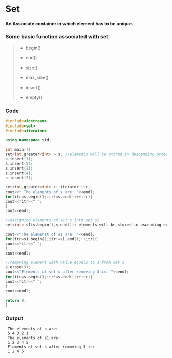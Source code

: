 # Set
#### An Associate container in which element has to be unique.

### Some basic function associated with set
> - begin()
> 
> - end()
> 
> - size()
> 
> - max_size()
> 
> - insert()
> 
> - empty()

### Code
```cpp
#include<iostream>
#include<set>
#include<iterator>

using namespace std;

int main(){
set<int,greater<int> > s; //elements will be stored in descending order
s.insert(1);
s.insert(5);
s.insert(2);
s.insert(4);
s.insert(3);

set<int,greater<int> >::iterator itr;
cout<<" The elements of s are: "<<endl;
for(itr=s.begin();itr!=s.end();++itr){
cout<<*itr<<" ";
}
cout<<endl;

//assigning elements of set s into set s1
set<int> s1(s.begin(),s.end()); elements will be stored in ascending order

cout<<"The elemenst of s1 are: "<<endl;
for(itr=s1.begin();itr!=s1.end();++itr){
cout<<*itr<<" ";
}
cout<<endl;

//removing element with value equals to 3 from set s
s.erase(3);
cout<<"Elements of set s after removing 3 is: "<<endl;
for(itr=s.begin();itr!=s.end();++itr){
cout<<*itr<<" ";
}
cout<<endl;

return 0;
}
```
### Output
```
 The elements of s are: 
 5 4 3 2 1
 The elements of s1 are:
 1 2 3 4 5
 Elements of set s after removing 3 is: 
 1 2 4 5
 ```
 
 
 

